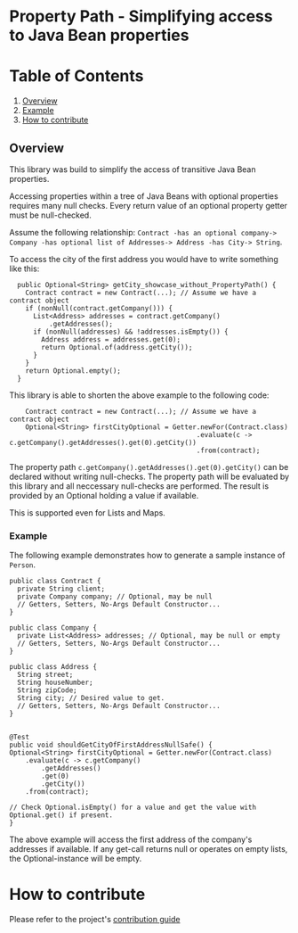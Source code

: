 # Property Path - Simplifying access to Java Bean properties

# Table of Contents
1. [Overview](#overview)
2. [Example](#example)
3. [How to contribute](#how-to-contribute)

## Overview

This library was build to simplify the access of transitive Java Bean properties.

Accessing properties within a tree of Java Beans with optional properties requires many null checks. Every return value of an optional property getter must be null-checked.

Assume the following relationship: `Contract -has an optional company-> Company -has optional list of Addresses-> Address -has City-> String`.

To access the city of the first address you would have to write something like this:

```
  public Optional<String> getCity_showcase_without_PropertyPath() {
    Contract contract = new Contract(...); // Assume we have a contract object
    if (nonNull(contract.getCompany())) {
      List<Address> addresses = contract.getCompany()
          .getAddresses();
      if (nonNull(addresses) && !addresses.isEmpty()) {
        Address address = addresses.get(0);
        return Optional.of(address.getCity());
      }
    }
    return Optional.empty();
  }
```

This library is able to shorten the above example to the following code:

```
    Contract contract = new Contract(...); // Assume we have a contract object
    Optional<String> firstCityOptional = Getter.newFor(Contract.class)
                                               .evaluate(c -> c.getCompany().getAddresses().get(0).getCity())
                                               .from(contract);
```

The property path `c.getCompany().getAddresses().get(0).getCity()` can be declared without writing null-checks. The property path will be evaluated by this library and all neccessary null-checks are performed.
The result is provided by an Optional holding a value if available.

This is supported even for Lists and Maps.


### Example

The following example demonstrates how to generate a sample instance of `Person`.

```
public class Contract {
  private String client;
  private Company company; // Optional, may be null
  // Getters, Setters, No-Args Default Constructor...
}

public class Company {
  private List<Address> addresses; // Optional, may be null or empty
  // Getters, Setters, No-Args Default Constructor...
}

public class Address {
  String street;
  String houseNumber;
  String zipCode;
  String city; // Desired value to get.
  // Getters, Setters, No-Args Default Constructor...
}


@Test
public void shouldGetCityOfFirstAddressNullSafe() {
Optional<String> firstCityOptional = Getter.newFor(Contract.class)
    .evaluate(c -> c.getCompany()
        .getAddresses()
        .get(0)
        .getCity())
    .from(contract);

// Check Optional.isEmpty() for a value and get the value with Optional.get() if present.
}
```

The above example will access the first address of the company's addresses if available. If any get-call returns null or operates on empty lists, the Optional-instance will be empty.


# How to contribute
Please refer to the project's [contribution guide](CONTRIBUTE.md)



